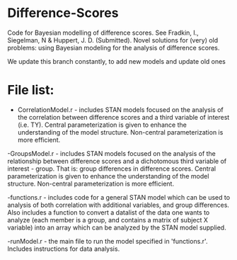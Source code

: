 # Difference-Scores
Code for Bayesian modelling of difference scores. 
See Fradkin, I., Siegelman, N & Huppert, J. D. (Submitted). Novel solutions for (very) old problems: using Bayesian modeling for the analysis of difference scores.


We update this branch constantly, to add new models and update old ones

# File list:
- CorrelationModel.r - includes STAN models focused on the analysis of the correlation between difference scores and a third variable of interest (i.e. TY). Central parameterization is given to enhance the understanding of the model structure. Non-central parameterization is more efficient.

-GroupsModel.r - includes STAN models focused on the analysis of the relationship between difference scores and a dichotomous third variable of interest - group. That is: group differences in difference scores. Central parameterization is given to enhance the understanding of the model structure. Non-central parameterization is more efficient.

-functions.r - includes code for a general STAN model which can be used to analysis of both correlation with additional variables, and group differences. Also includes a function to convert a datalist of the data one wants to analyze (each member is a group, and contains a matrix of subject X variable) into an array which can be analyzed by the STAN model supplied.


-runModel.r - the main file to run the model specified in 'functions.r'. Includes instructions for data analysis.
